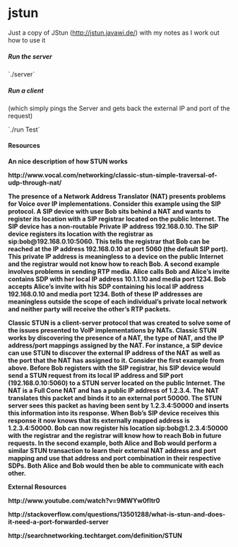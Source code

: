 jstun
=====



Just a copy of JStun (http://jstun.javawi.de/) with my notes as I work out how to use it

<h5>Run the server</h5>
`./server`

<h5>Run a client</h5><p>(which simply pings the Server and gets back the external IP and port of the request)</p>
`./run Test`


<h4>Resources</h4>

<b>An nice description of how STUN works<b>

<p>http://www.vocal.com/networking/classic-stun-simple-traversal-of-udp-through-nat/</p>

<p>The presence of a Network Address Translator (NAT) presents problems for Voice over IP implementations. Consider this example using the SIP protocol. A SIP device with user Bob sits behind a NAT and wants to register its location with a SIP registrar located on the public Internet. The SIP device has a non-routable Private IP address 192.168.0.10. The SIP device registers its location with the registrar as sip:bob@192.168.0.10:5060. This tells the registrar that Bob can be reached at the IP address 192.168.0.10 at port 5060 (the default SIP port). This private IP address is meaningless to a device on the public Internet and the registrar would not know how to reach Bob. A second example involves problems in sending RTP media. Alice calls Bob and Alice’s invite contains SDP with her local IP address 10.1.1.10 and media port 1234. Bob accepts Alice’s invite with his SDP containing his local IP address 192.168.0.10 and media port 1234. Both of these IP addresses are meaningless outside the scope of each individual’s private local network and neither party will receive the other’s RTP packets.</p>
<p>Classic STUN is a client-server protocol that was created to solve some of the issues presented to VoIP implementations by NATs. Classic STUN works by discovering the presence of a NAT, the type of NAT, and the IP address/port mappings assigned by the NAT. For instance, a SIP device can use STUN to discover the external IP address of the NAT as well as the port that the NAT has assigned to it. Consider the first example from above. Before Bob registers with the SIP registrar, his SIP device would send a STUN request from its local IP address and SIP port (192.168.0.10:5060) to a STUN server located on the public Internet. The NAT is a Full Cone NAT and has a public IP address of 1.2.3.4. The NAT translates this packet and binds it to an external port 50000. The STUN server sees this packet as having been sent by 1.2.3.4:50000 and inserts this information into its response. When Bob’s SIP device receives this response it now knows that its externally mapped address is 1.2.3.4:50000. Bob can now register his location sip:bob@1.2.3.4:50000 with the registrar and the registrar will know how to reach Bob in future requests. In the second example, both Alice and Bob would perform a similar STUN transaction to learn their external NAT address and port mapping and use that address and port combination in their respective SDPs. Both Alice and Bob would then be able to communicate with each other.</p>

<b>External Resources</b>

<p>http://www.youtube.com/watch?v=9MWYw0fltr0</p>

<p>http://stackoverflow.com/questions/13501288/what-is-stun-and-does-it-need-a-port-forwarded-server</p>
<p>http://searchnetworking.techtarget.com/definition/STUN</p>
